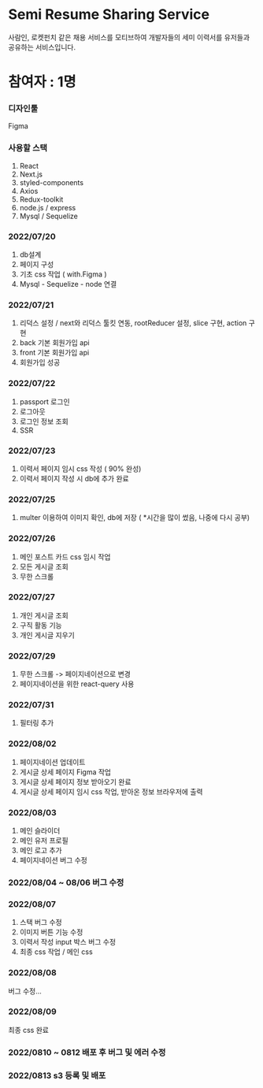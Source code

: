 # Semi Resume Sharing Service
사람인, 로켓펀치 같은 채용 서비스를 모티브하여 개발자들의 세미 이력서를 유저들과 공유하는 서비스입니다.
# 참여자 : 1명

### 디자인툴
Figma
### 사용할 스택
1. React
2. Next.js
3. styled-components
4. Axios
5. Redux-toolkit
6. node.js / express
7. Mysql / Sequelize

### 2022/07/20
1. db설계
2. 페이지 구성
3. 기초 css 작업 ( with.Figma )
4. Mysql - Sequelize - node 연결

### 2022/07/21
1. 리덕스 설정 / next와 리덕스 툴킷 연동, rootReducer 설정, slice 구현, action 구현
2. back 기본 회원가입 api
3. front 기본 회원가입 api
4. 회원가입 성공

### 2022/07/22
1. passport 로그인
2. 로그아웃
3. 로그인 정보 조회
4. SSR

### 2022/07/23
1. 이력서 페이지 임시 css 작성 ( 90% 완성)
2. 이력서 페이지 작성 시 db에 추가 완료 

### 2022/07/25
1. multer 이용하여 이미지 확인, db에 저장 ( *시간을 많이 썼음, 나중에 다시 공부)

### 2022/07/26
1. 메인 포스트 카드 css 임시 작업
2. 모든 게시글 조회
3. 무한 스크롤

### 2022/07/27
1. 개인 게시글 조회
2. 구직 활동 기능
3. 개인 게시글 지우기

### 2022/07/29
1. 무한 스크롤 -> 페이지네이션으로 변경
2. 페이지네이션을 위한 react-query 사용

### 2022/07/31
1. 필터링 추가

### 2022/08/02
1. 페이지네이션 업데이트
2. 게시글 상세 페이지 Figma 작업
3. 게시글 상세 페이지 정보 받아오기 완료
4. 게시글 상세 페이지 임시 css 작업, 받아온 정보 브라우저에 출력

### 2022/08/03
1. 메인 슬라이더
2. 메인 유저 프로필
3. 메인 로고 추가
4. 페이지네이션 버그 수정

### 2022/08/04 ~ 08/06 버그 수정

### 2022/08/07
1. 스택 버그 수정
2. 이미지 버튼 기능 수정
3. 이력서 작성 input 박스 버그 수정
4. 최종 css 작업 / 메인 css

### 2022/08/08
버그 수정...

### 2022/08/09
최종 css 완료

### 2022/0810 ~ 0812 배포 후 버그 및 에러 수정
### 2022/0813 s3 등록 및 배포


